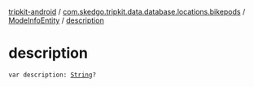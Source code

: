 [tripkit-android](../../index.md) / [com.skedgo.tripkit.data.database.locations.bikepods](../index.md) / [ModeInfoEntity](index.md) / [description](./description.md)

# description

`var description: `[`String`](https://kotlinlang.org/api/latest/jvm/stdlib/kotlin/-string/index.html)`?`